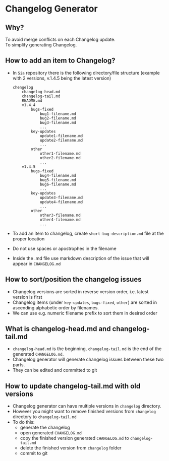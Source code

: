 # Changelog Generator

## Why?

To avoid merge conflicts on each Changelog update.  
To simplify generating Changelog.

## How to add an item to Changelog?

- In `Sia` repository there is the following directory/file structure
  (example with 2 versions, v.1.4.5 being the latest version)

      chengelog
          changelog-head.md
          changelog-tail.md
          README.md
          v1.4.4
              bugs-fixed
                  bug1-filename.md
                  bug2-filename.md
                  bug3-filename.md
                  ...
              key-updates
                  update1-filename.md
                  update2-filename.md
                  ...
              other
                  other1-filename.md
                  other2-filename.md
                  ...
          v1.4.5
              bugs-fixed
                  bug4-filename.md
                  bug5-filename.md
                  bug6-filename.md
                  ...
              key-updates
                  update3-filename.md
                  update4-filename.md
                  ...
              other
                  other3-filename.md
                  other4-filename.md
                  ...

- To add an item to changelog,
  create `short-bug-description.md` file at the proper location
- Do not use spaces or apostrophes in the filename
- Inside the .md file use markdown description of the issue
  that will appear in `CHANGELOG.md`

## How to sort/position the changelog issues

- Changelog versions are sorted in reverse version order,
  i.e. latest version is first
- Changelog items (under `key-updates`, `bugs-fixed`, `other`)
  are sorted in ascending alphabetic order by filenames.
- We can use e.g. numeric filename prefix to sort them in desired order

## What is changelog-head.md and changelog-tail.md

- `changelog-head.md` is the beginning, `changelog-tail.md` is the end of the generated `CHANGELOG.md`.
- Changelog generator will generate changelog issues between these two parts.
- They can be edited and committed to git

## How to update changelog-tail.md with old versions

- Changelog generator can have multiple versions in `changelog` directory.
- However you might want to remove finished versions
  from `changelog` directory to `changelog-tail.md`
- To do this:
  - generate the changelog
  - open generated `CHANGELOG.md`
  - copy the finished version generated `CHANGELOG.md` to `changelog-tail.md`
  - delete the finished version from `changelog` folder
  - commit to git